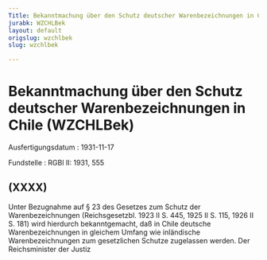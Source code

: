 ```yaml
---
Title: Bekanntmachung über den Schutz deutscher Warenbezeichnungen in Chile
jurabk: WZCHLBek
layout: default
origslug: wzchlbek
slug: wzchlbek

---
```


# Bekanntmachung über den Schutz deutscher Warenbezeichnungen in Chile (WZCHLBek)

Ausfertigungsdatum
:   1931-11-17

Fundstelle
:   RGBl II: 1931, 555



## (XXXX)

Unter Bezugnahme auf § 23 des Gesetzes zum Schutz der
Warenbezeichnungen (Reichsgesetzbl. 1923 II S. 445, 1925 II S. 115,
1926 II S. 181) wird hierdurch bekanntgemacht, daß in Chile deutsche
Warenbezeichnungen in gleichem Umfang wie inländische
Warenbezeichnungen zum gesetzlichen Schutze zugelassen werden.
Der Reichsminister der Justiz

